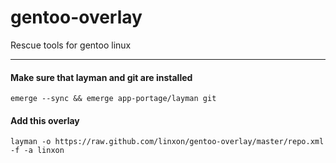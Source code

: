 gentoo-overlay
==============

Rescue tools for gentoo linux

-----------------

#### Make sure that layman and git are installed ####
```
emerge --sync && emerge app-portage/layman git
```

#### Add this overlay ####

```
layman -o https://raw.github.com/linxon/gentoo-overlay/master/repo.xml -f -a linxon
```
